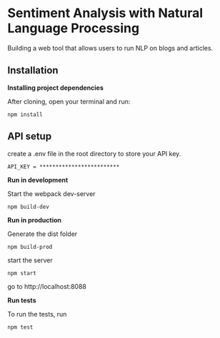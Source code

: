 # Sentiment Analysis with Natural Language Processing
Building a web tool that allows users to run NLP on blogs and articles.

## Installation

**Installing project dependencies**

After cloning, open your terminal and run:

```npm install```

## API setup

create a .env file in the root directory to store your API key.

```API_KEY = *************************```

**Run in development**

Start the webpack dev-server

```npm build-dev```

**Run in production**

Generate the dist folder

```npm build-prod```

start the server

```npm start```

go to http://localhost:8088

**Run tests**

To run the tests, run

```npm test```
